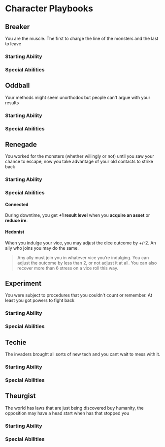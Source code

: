 # Character Playbooks
## Breaker
You are the muscle. The first to charge the line of the monsters and the last to leave
### Starting Ability
### Special Abilities

## Oddball
Your methods might seem unorthodox but people can't argue with your results
### Starting Ability
### Special Abilities

## Renegade
You worked for the monsters (whether willingly or not) until you saw your chance to escape, now you take advantage of your old contacts to strike back
### Starting Ability
### Special Abilities

#### Connected
During downtime, you get **+1 result level** when you **acquire an asset** or **reduce ire**.
> 
#### Hedonist
When you indulge your vice, you may adjust the dice outcome by +/-2. An ally who joins you may do the same.
> Any ally must join you in whatever vice you’re indulging. You can adjust the outcome by less than 2, or not adjust it at all. You can also recover more than 6 stress on a vice roll this way.


## Experiment
You were subject to procedures that you couldn't count or remember. At least you got powers to fight back
### Starting Ability
### Special Abilities

## Techie
The invaders brought all sorts of new tech and you cant wait to mess with it.
### Starting Ability
### Special Abilities

## Theurgist
The world has laws that are just being discovered buy humanity, the opposition may have a head start when has that stopped you
### Starting Ability
### Special Abilities
